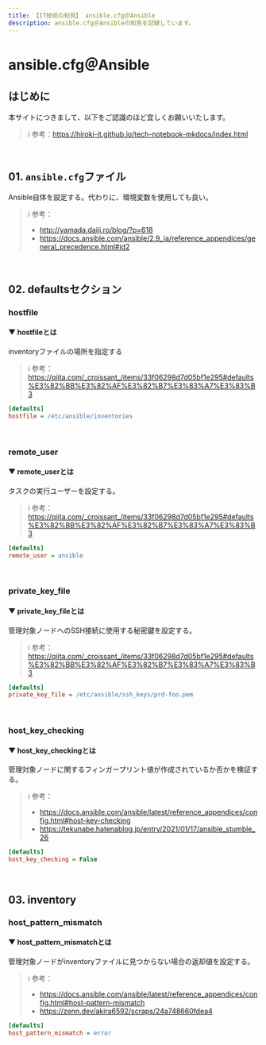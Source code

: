 ```yaml
---
title: 【IT技術の知見】 ansible.cfg＠Ansible
description: ansible.cfg＠Ansibleの知見を記録しています。
---
```


# ansible.cfg＠Ansible

## はじめに

本サイトにつきまして、以下をご認識のほど宜しくお願いいたします。

> ℹ️ 参考：https://hiroki-it.github.io/tech-notebook-mkdocs/index.html

<br>

## 01. ```ansible.cfg```ファイル

Ansible自体を設定する。代わりに、環境変数を使用しても良い。

> ℹ️ 参考：
> 
> - http://yamada.daiji.ro/blog/?p=618
> - https://docs.ansible.com/ansible/2.9_ja/reference_appendices/general_precedence.html#id2

<br>

## 02. defaultsセクション

### hostfile

#### ▼ hostfileとは

inventoryファイルの場所を指定する

> ℹ️ 参考：https://qiita.com/_croissant_/items/33f06298d7d05bf1e295#defaults%E3%82%BB%E3%82%AF%E3%82%B7%E3%83%A7%E3%83%B3

```ini
[defaults]
hostfile = /etc/ansible/inventories
```

<br>

### remote_user

#### ▼ remote_userとは

タスクの実行ユーザーを設定する。

> ℹ️ 参考：https://qiita.com/_croissant_/items/33f06298d7d05bf1e295#defaults%E3%82%BB%E3%82%AF%E3%82%B7%E3%83%A7%E3%83%B3

```ini
[defaults]
remote_user = ansible
```

<br>

### private_key_file

#### ▼ private_key_fileとは

管理対象ノードへのSSH接続に使用する秘密鍵を設定する。

> ℹ️ 参考：https://qiita.com/_croissant_/items/33f06298d7d05bf1e295#defaults%E3%82%BB%E3%82%AF%E3%82%B7%E3%83%A7%E3%83%B3

```ini
[defaults]
private_key_file = /etc/ansible/ssh_keys/prd-foo.pem
```

<br>

### host_key_checking

#### ▼ host_key_checkingとは

管理対象ノードに関するフィンガープリント値が作成されているか否かを検証する。

> ℹ️ 参考：
> 
> - https://docs.ansible.com/ansible/latest/reference_appendices/config.html#host-key-checking
> - https://tekunabe.hatenablog.jp/entry/2021/01/17/ansible_stumble_26

```ini
[defaults]
host_key_checking = False
```

<br>

## 03. inventory

### host_pattern_mismatch

#### ▼ host_pattern_mismatchとは

管理対象ノードがinventoryファイルに見つからない場合の返却値を設定する。

> ℹ️ 参考：
> 
> - https://docs.ansible.com/ansible/latest/reference_appendices/config.html#host-pattern-mismatch
> - https://zenn.dev/akira6592/scraps/24a748660fdea4

```ini
[defaults]
host_pattern_mismatch = error
```

<br>
